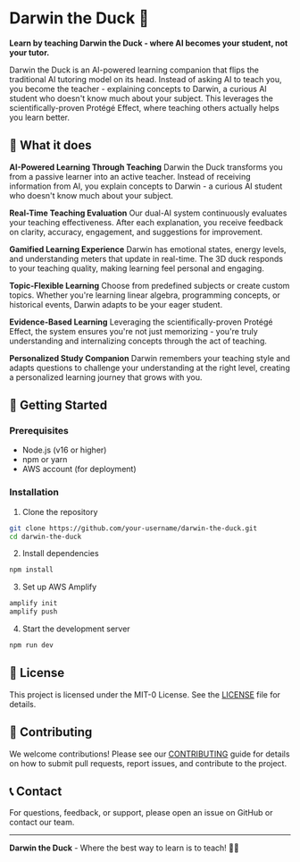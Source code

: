 # Darwin the Duck 🦆

**Learn by teaching Darwin the Duck - where AI becomes your student, not your tutor.**

Darwin the Duck is an AI-powered learning companion that flips the traditional AI tutoring model on its head. Instead of asking AI to teach you, you become the teacher - explaining concepts to Darwin, a curious AI student who doesn't know much about your subject. This leverages the scientifically-proven Protégé Effect, where teaching others actually helps you learn better.

## 🎯 What it does

**AI-Powered Learning Through Teaching**
Darwin the Duck transforms you from a passive learner into an active teacher. Instead of receiving information from AI, you explain concepts to Darwin - a curious AI student who doesn't know much about your subject.

**Real-Time Teaching Evaluation**
Our dual-AI system continuously evaluates your teaching effectiveness. After each explanation, you receive feedback on clarity, accuracy, engagement, and suggestions for improvement.

**Gamified Learning Experience**
Darwin has emotional states, energy levels, and understanding meters that update in real-time. The 3D duck responds to your teaching quality, making learning feel personal and engaging.

**Topic-Flexible Learning**
Choose from predefined subjects or create custom topics. Whether you're learning linear algebra, programming concepts, or historical events, Darwin adapts to be your eager student.

**Evidence-Based Learning**
Leveraging the scientifically-proven Protégé Effect, the system ensures you're not just memorizing - you're truly understanding and internalizing concepts through the act of teaching.

**Personalized Study Companion**
Darwin remembers your teaching style and adapts questions to challenge your understanding at the right level, creating a personalized learning journey that grows with you.

## 🚀 Getting Started

### Prerequisites
- Node.js (v16 or higher)
- npm or yarn
- AWS account (for deployment)

### Installation

1. Clone the repository
```bash
git clone https://github.com/your-username/darwin-the-duck.git
cd darwin-the-duck
```

2. Install dependencies
```bash
npm install
```

3. Set up AWS Amplify
```bash
amplify init
amplify push
```

4. Start the development server
```bash
npm run dev
```

## 📝 License

This project is licensed under the MIT-0 License. See the [LICENSE](LICENSE) file for details.

## 🤝 Contributing

We welcome contributions! Please see our [CONTRIBUTING](CONTRIBUTING.md) guide for details on how to submit pull requests, report issues, and contribute to the project.

## 📞 Contact

For questions, feedback, or support, please open an issue on GitHub or contact our team.

---

**Darwin the Duck** - Where the best way to learn is to teach! 🦆✨